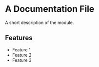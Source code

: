 A Documentation File
====================
A short description of the module.

Features
--------
* Feature 1
* Feature 2
* Feature 3
